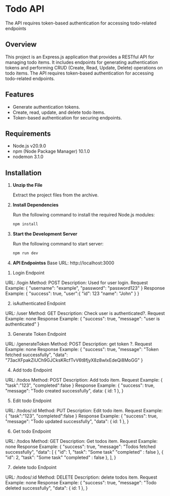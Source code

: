 # Todo API

The API requires token-based authentication for accessing todo-related endpoints

## Overview

This project is an Express.js application that provides a RESTful API for managing todo items. It includes endpoints for generating authentication tokens and performing CRUD (Create, Read, Update, Delete) operations on todo items. The API requires token-based authentication for accessing todo-related endpoints.

## Features

- Generate authentication tokens.
- Create, read, update, and delete todo items.
- Token-based authentication for securing endpoints.

## Requirements

- Node.js v20.9.0
- npm (Node Package Manager)  10.1.0
- nodemon 3.1.0

## Installation

1. **Unzip the File**

   Extract the project files from the archive.

2. **Install Dependencies**

   Run the following command to install the required Node.js modules:

   ```bash
   npm install

3. **Start the Development Server**

    Run the following command to start server:

    ```bash
   npm run dev

4. **API Endpointss**
Base URL: http://localhost:3000
1) Login Endpoint

URL: /login
Method: POST
Description: Used for user login.
Request Example:
{
  "username": "example",
  "password": "password123"
}
Response Example:
{
  "success": true,
  "user":{
   "id": 123
   "name": "John"
  }
}

2) isAuthenticated Endpoint

URL: /user
Method: GET
Description: Check user is authenticated?.
Request Example: none
Response Example:
{
  "success": true,
  "message": "user is authenticated"
}

3) Generate Token Endpoint

URL: /generateToken
Method: POST
Description: get token ?.
Request Example: none
Response Example:
{
    "success": true,
    "message": "Token fetched successfully",
    "data": "73acXFpakZiUCh9GJCksKRcfTvV6t8fjyX8z8wIxEdeQi8MoGG"
}

4) Add todo Endpoint

URL: /todos
Method: POST
Description: Add todo item.
Request Example: {
    "task":"123",
    "completed":false
}
Response Example:
{
    "success": true,
    "message": "Todo created successfully",
    data: { id: 1 },
}

5) Edit todo Endpoint

URL: /todos/:id
Method: PUT
Description: Edit todo item.
Request Example: {
    "task":"123",
    "completed":false
}
Response Example:
{
   "success": true,
   "message": "Todo updated successfully",
   "data": { id: 1 },
}

6) Get todo Endpoint

URL: /todos
Method: GET
Description: Get todos item.
Request Example: none
Response Example:
{
   "success": true,
   "message": "Todos fetched successfully",
   "data": [
      {
         "id": 1,
         "task": "Some task"
         "completed" : false
      },
      {
         "id": 2,
         "task": "Some task"
         "completed" : false
      },
   ],
}

7) delete todo Endpoint

URL: /todos/:id
Method: DELETE
Description: delete todos item.
Request Example: none
Response Example:
{
   "success": true,
   "message": "Todo deleted successfully",
   "data": { id: 1 },
}



